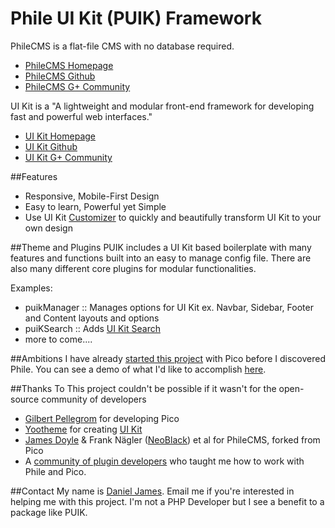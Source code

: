 Phile UI Kit (PUIK) Framework
====
PhileCMS is a flat-file CMS with no database required. 
   * [PhileCMS Homepage](http://philecms.com/)
   * [PhileCMS Github](https://github.com/PhileCMS/Phile/)
   * [PhileCMS G+ Community](https://plus.google.com/u/0/communities/105363272048954062353)

UI Kit is a "A lightweight and modular front-end framework for developing fast and powerful web interfaces." 
 * [UI Kit Homepage](http://getuikit.com)
 * [UI Kit Github](https://github.com/uikit/uikit)
 * [UI Kit G+ Community](https://plus.google.com/communities/114238665434626719878)

##Features
 * Responsive, Mobile-First Design
 * Easy to learn, Powerful yet Simple
 * Use UI Kit [Customizer](http://www.getuikit.com/docs/customizer.html) to quickly and beautifully transform UI Kit to your own design

##Theme and Plugins
PUIK includes a UI Kit based boilerplate with many features and functions built into an easy to manage config file. There are also many different core plugins for modular functionalities.

Examples:
 * puikManager :: Manages options for UI Kit ex. Navbar, Sidebar, Footer and Content layouts and options
 * puiKSearch :: Adds [UI Kit Search](http://www.getuikit.com/docs/addons_search.html)
 * more to come....

##Ambitions
I have already [started this project](https://github.com/khanduras/pico_uikit) with Pico before I discovered Phile. You can see a demo of what I'd like to accomplish [here](http://puik.khanduras.net).

##Thanks To
This project couldn't be possible if it wasn't for the open-source community of developers

  * [Gilbert Pellegrom](http://gilbert.pellegrom.me/) for developing Pico
  * [Yootheme](http://www.yootheme.com/) for creating [UI Kit](http://getuikit.com)
  * [James Doyle](https://github.com/james2doyle) & Frank Nägler ([NeoBlack](https://github.com/NeoBlack)) et al for PhileCMS, forked from Pico
  * A [community of plugin developers](https://github.com/PhileCMS/Phile/wiki/%5BCOMMUNITY%5D-Plugins) who taught me how to work with Phile and Pico.

##Contact
My name is [Daniel James](mailto:daniel.james@chiefqualakon.net). Email me if you're interested in helping me with this project. I'm not a PHP Developer but I see a benefit to a package like PUIK. 
